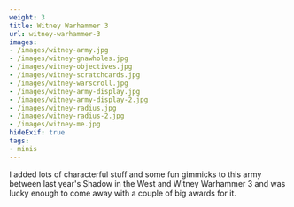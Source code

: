 ```yaml
---
weight: 3
title: Witney Warhammer 3
url: witney-warhammer-3
images:
- /images/witney-army.jpg
- /images/witney-gnawholes.jpg
- /images/witney-objectives.jpg
- /images/witney-scratchcards.jpg
- /images/witney-warscroll.jpg
- /images/witney-army-display.jpg
- /images/witney-army-display-2.jpg
- /images/witney-radius.jpg
- /images/witney-radius-2.jpg
- /images/witney-me.jpg
hideExif: true
tags:
- minis
---
```

I added lots of characterful stuff and some fun gimmicks to this army between last year's Shadow in the West and Witney Warhammer 3 and was lucky enough to come away with a couple of big awards for it.